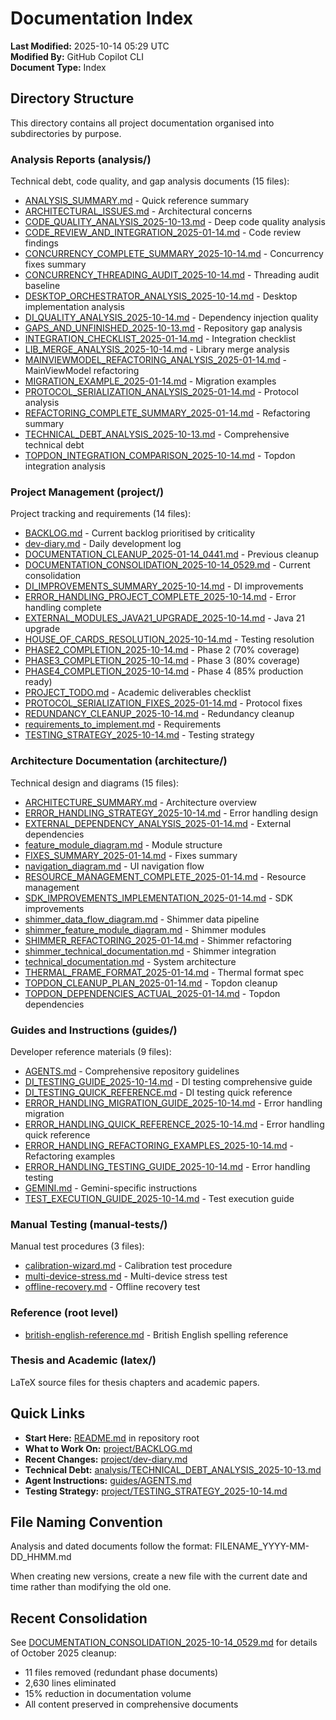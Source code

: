 # Documentation Index

**Last Modified:** 2025-10-14 05:29 UTC  
**Modified By:** GitHub Copilot CLI  
**Document Type:** Index

## Directory Structure

This directory contains all project documentation organised into subdirectories by purpose.

### Analysis Reports (analysis/)

Technical debt, code quality, and gap analysis documents (15 files):

- [ANALYSIS_SUMMARY.md](analysis/ANALYSIS_SUMMARY.md) - Quick reference summary
- [ARCHITECTURAL_ISSUES.md](analysis/ARCHITECTURAL_ISSUES.md) - Architectural concerns
- [CODE_QUALITY_ANALYSIS_2025-10-13.md](analysis/CODE_QUALITY_ANALYSIS_2025-10-13.md) - Deep code quality analysis
- [CODE_REVIEW_AND_INTEGRATION_2025-01-14.md](analysis/CODE_REVIEW_AND_INTEGRATION_2025-01-14.md) - Code review findings
- [CONCURRENCY_COMPLETE_SUMMARY_2025-10-14.md](analysis/CONCURRENCY_COMPLETE_SUMMARY_2025-10-14.md) - Concurrency fixes
  summary
- [CONCURRENCY_THREADING_AUDIT_2025-10-14.md](analysis/CONCURRENCY_THREADING_AUDIT_2025-10-14.md) - Threading audit
  baseline
- [DESKTOP_ORCHESTRATOR_ANALYSIS_2025-10-14.md](analysis/DESKTOP_ORCHESTRATOR_ANALYSIS_2025-10-14.md) - Desktop
  implementation analysis
- [DI_QUALITY_ANALYSIS_2025-10-14.md](analysis/DI_QUALITY_ANALYSIS_2025-10-14.md) - Dependency injection quality
- [GAPS_AND_UNFINISHED_2025-10-13.md](analysis/GAPS_AND_UNFINISHED_2025-10-13.md) - Repository gap analysis
- [INTEGRATION_CHECKLIST_2025-01-14.md](analysis/INTEGRATION_CHECKLIST_2025-01-14.md) - Integration checklist
- [LIB_MERGE_ANALYSIS_2025-10-14.md](analysis/LIB_MERGE_ANALYSIS_2025-10-14.md) - Library merge analysis
- [MAINVIEWMODEL_REFACTORING_ANALYSIS_2025-01-14.md](analysis/MAINVIEWMODEL_REFACTORING_ANALYSIS_2025-01-14.md) -
  MainViewModel refactoring
- [MIGRATION_EXAMPLE_2025-01-14.md](analysis/MIGRATION_EXAMPLE_2025-01-14.md) - Migration examples
- [PROTOCOL_SERIALIZATION_ANALYSIS_2025-01-14.md](analysis/PROTOCOL_SERIALIZATION_ANALYSIS_2025-01-14.md) - Protocol
  analysis
- [REFACTORING_COMPLETE_SUMMARY_2025-01-14.md](analysis/REFACTORING_COMPLETE_SUMMARY_2025-01-14.md) - Refactoring
  summary
- [TECHNICAL_DEBT_ANALYSIS_2025-10-13.md](analysis/TECHNICAL_DEBT_ANALYSIS_2025-10-13.md) - Comprehensive technical debt
- [TOPDON_INTEGRATION_COMPARISON_2025-10-14.md](analysis/TOPDON_INTEGRATION_COMPARISON_2025-10-14.md) - Topdon
  integration analysis

### Project Management (project/)

Project tracking and requirements (14 files):

- [BACKLOG.md](project/BACKLOG.md) - Current backlog prioritised by criticality
- [dev-diary.md](project/dev-diary.md) - Daily development log
- [DOCUMENTATION_CLEANUP_2025-01-14_0441.md](project/DOCUMENTATION_CLEANUP_2025-01-14_0441.md) - Previous cleanup
- [DOCUMENTATION_CONSOLIDATION_2025-10-14_0529.md](project/DOCUMENTATION_CONSOLIDATION_2025-10-14_0529.md) - Current
  consolidation
- [DI_IMPROVEMENTS_SUMMARY_2025-10-14.md](project/DI_IMPROVEMENTS_SUMMARY_2025-10-14.md) - DI improvements
- [ERROR_HANDLING_PROJECT_COMPLETE_2025-10-14.md](project/ERROR_HANDLING_PROJECT_COMPLETE_2025-10-14.md) - Error
  handling complete
- [EXTERNAL_MODULES_JAVA21_UPGRADE_2025-10-14.md](project/EXTERNAL_MODULES_JAVA21_UPGRADE_2025-10-14.md) - Java 21
  upgrade
- [HOUSE_OF_CARDS_RESOLUTION_2025-10-14.md](project/HOUSE_OF_CARDS_RESOLUTION_2025-10-14.md) - Testing resolution
- [PHASE2_COMPLETION_2025-10-14.md](project/PHASE2_COMPLETION_2025-10-14.md) - Phase 2 (70% coverage)
- [PHASE3_COMPLETION_2025-10-14.md](project/PHASE3_COMPLETION_2025-10-14.md) - Phase 3 (80% coverage)
- [PHASE4_COMPLETION_2025-10-14.md](project/PHASE4_COMPLETION_2025-10-14.md) - Phase 4 (85% production ready)
- [PROJECT_TODO.md](project/PROJECT_TODO.md) - Academic deliverables checklist
- [PROTOCOL_SERIALIZATION_FIXES_2025-01-14.md](project/PROTOCOL_SERIALIZATION_FIXES_2025-01-14.md) - Protocol fixes
- [REDUNDANCY_CLEANUP_2025-10-14.md](project/REDUNDANCY_CLEANUP_2025-10-14.md) - Redundancy cleanup
- [requirements_to_implement.md](project/requirements_to_implement.md) - Requirements
- [TESTING_STRATEGY_2025-10-14.md](project/TESTING_STRATEGY_2025-10-14.md) - Testing strategy

### Architecture Documentation (architecture/)

Technical design and diagrams (15 files):

- [ARCHITECTURE_SUMMARY.md](architecture/ARCHITECTURE_SUMMARY.md) - Architecture overview
- [ERROR_HANDLING_STRATEGY_2025-10-14.md](architecture/ERROR_HANDLING_STRATEGY_2025-10-14.md) - Error handling design
- [EXTERNAL_DEPENDENCY_ANALYSIS_2025-01-14.md](architecture/EXTERNAL_DEPENDENCY_ANALYSIS_2025-01-14.md) - External
  dependencies
- [feature_module_diagram.md](architecture/feature_module_diagram.md) - Module structure
- [FIXES_SUMMARY_2025-01-14.md](architecture/FIXES_SUMMARY_2025-01-14.md) - Fixes summary
- [navigation_diagram.md](architecture/navigation_diagram.md) - UI navigation flow
- [RESOURCE_MANAGEMENT_COMPLETE_2025-01-14.md](architecture/RESOURCE_MANAGEMENT_COMPLETE_2025-01-14.md) - Resource
  management
- [SDK_IMPROVEMENTS_IMPLEMENTATION_2025-01-14.md](architecture/SDK_IMPROVEMENTS_IMPLEMENTATION_2025-01-14.md) - SDK
  improvements
- [shimmer_data_flow_diagram.md](architecture/shimmer_data_flow_diagram.md) - Shimmer data pipeline
- [shimmer_feature_module_diagram.md](architecture/shimmer_feature_module_diagram.md) - Shimmer modules
- [SHIMMER_REFACTORING_2025-01-14.md](architecture/SHIMMER_REFACTORING_2025-01-14.md) - Shimmer refactoring
- [shimmer_technical_documentation.md](architecture/shimmer_technical_documentation.md) - Shimmer integration
- [technical_documentation.md](architecture/technical_documentation.md) - System architecture
- [THERMAL_FRAME_FORMAT_2025-01-14.md](architecture/THERMAL_FRAME_FORMAT_2025-01-14.md) - Thermal format spec
- [TOPDON_CLEANUP_PLAN_2025-01-14.md](architecture/TOPDON_CLEANUP_PLAN_2025-01-14.md) - Topdon cleanup
- [TOPDON_DEPENDENCIES_ACTUAL_2025-01-14.md](architecture/TOPDON_DEPENDENCIES_ACTUAL_2025-01-14.md) - Topdon
  dependencies

### Guides and Instructions (guides/)

Developer reference materials (9 files):

- [AGENTS.md](../AGENTS.md) - Comprehensive repository guidelines
- [DI_TESTING_GUIDE_2025-10-14.md](guides/DI_TESTING_GUIDE_2025-10-14.md) - DI testing comprehensive guide
- [DI_TESTING_QUICK_REFERENCE.md](guides/DI_TESTING_QUICK_REFERENCE.md) - DI testing quick reference
- [ERROR_HANDLING_MIGRATION_GUIDE_2025-10-14.md](guides/ERROR_HANDLING_MIGRATION_GUIDE_2025-10-14.md) - Error handling
  migration
- [ERROR_HANDLING_QUICK_REFERENCE_2025-10-14.md](guides/ERROR_HANDLING_QUICK_REFERENCE_2025-10-14.md) - Error handling
  quick reference
- [ERROR_HANDLING_REFACTORING_EXAMPLES_2025-10-14.md](guides/ERROR_HANDLING_REFACTORING_EXAMPLES_2025-10-14.md) -
  Refactoring examples
- [ERROR_HANDLING_TESTING_GUIDE_2025-10-14.md](guides/ERROR_HANDLING_TESTING_GUIDE_2025-10-14.md) - Error handling
  testing
- [GEMINI.md](../GEMINI.md) - Gemini-specific instructions
- [TEST_EXECUTION_GUIDE_2025-10-14.md](guides/TEST_EXECUTION_GUIDE_2025-10-14.md) - Test execution guide

### Manual Testing (manual-tests/)

Manual test procedures (3 files):

- [calibration-wizard.md](manual-tests/calibration-wizard.md) - Calibration test procedure
- [multi-device-stress.md](manual-tests/multi-device-stress.md) - Multi-device stress test
- [offline-recovery.md](manual-tests/offline-recovery.md) - Offline recovery test

### Reference (root level)

- [british-english-reference.md](british-english-reference.md) - British English spelling reference

### Thesis and Academic (latex/)

LaTeX source files for thesis chapters and academic papers.

## Quick Links

- **Start Here:** [README.md](../README.md) in repository root
- **What to Work On:** [project/BACKLOG.md](project/BACKLOG.md)
- **Recent Changes:** [project/dev-diary.md](project/dev-diary.md)
- **Technical Debt:** [analysis/TECHNICAL_DEBT_ANALYSIS_2025-10-13.md](analysis/TECHNICAL_DEBT_ANALYSIS_2025-10-13.md)
- **Agent Instructions:** [guides/AGENTS.md](../AGENTS.md)
- **Testing Strategy:** [project/TESTING_STRATEGY_2025-10-14.md](project/TESTING_STRATEGY_2025-10-14.md)

## File Naming Convention

Analysis and dated documents follow the format: FILENAME_YYYY-MM-DD_HHMM.md

When creating new versions, create a new file with the current date and time rather than modifying the old one.

## Recent Consolidation

See [DOCUMENTATION_CONSOLIDATION_2025-10-14_0529.md](project/DOCUMENTATION_CONSOLIDATION_2025-10-14_0529.md) for details
of October 2025 cleanup:

- 11 files removed (redundant phase documents)
- 2,630 lines eliminated
- 15% reduction in documentation volume
- All content preserved in comprehensive documents
